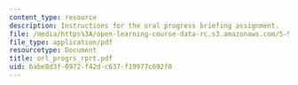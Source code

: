 ```yaml
---
content_type: resource
description: Instructions for the oral progress briefing assignment.
file: /media/https%3A/open-learning-course-data-rc.s3.amazonaws.com/5-92-energy-environment-and-society-spring-2007/babe8d3f0972f42dc637f19977c692f0_orl_progrs_rprt.pdf
file_type: application/pdf
resourcetype: Document
title: orl_progrs_rprt.pdf
uid: babe8d3f-0972-f42d-c637-f19977c692f0
---
```

